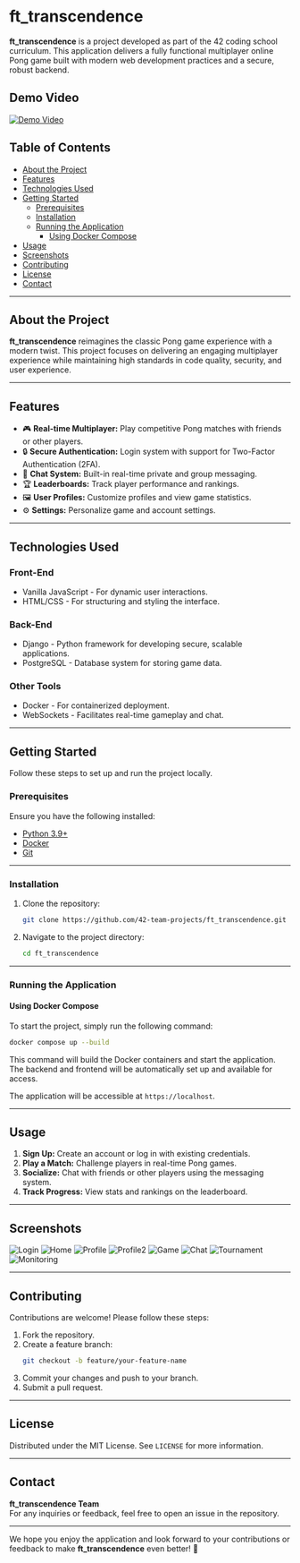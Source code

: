 
# ft_transcendence

**ft_transcendence** is a project developed as part of the 42 coding school curriculum. This application delivers a fully functional multiplayer online Pong game built with modern web development practices and a secure, robust backend.

## Demo Video

[![Demo Video](./ScreenShots/Profile.png)](https://www.youtube.com/watch?v=bXRbh0gd8fU)

## Table of Contents

- [About the Project](#about-the-project)
- [Features](#features)
- [Technologies Used](#technologies-used)
- [Getting Started](#getting-started)
  - [Prerequisites](#prerequisites)
  - [Installation](#installation)
  - [Running the Application](#running-the-application)
    - [Using Docker Compose](#using-docker-compose)
- [Usage](#usage)
- [Screenshots](#screenshots)
- [Contributing](#contributing)
- [License](#license)
- [Contact](#contact)

---

## About the Project

**ft_transcendence** reimagines the classic Pong game experience with a modern twist. This project focuses on delivering an engaging multiplayer experience while maintaining high standards in code quality, security, and user experience.

---

## Features

- 🎮 **Real-time Multiplayer:** Play competitive Pong matches with friends or other players.
- 🔒 **Secure Authentication:** Login system with support for Two-Factor Authentication (2FA).
- 💬 **Chat System:** Built-in real-time private and group messaging.
- 🏆 **Leaderboards:** Track player performance and rankings.
- 🖼 **User Profiles:** Customize profiles and view game statistics.
- ⚙️ **Settings:** Personalize game and account settings.

---

## Technologies Used

### Front-End
- Vanilla JavaScript - For dynamic user interactions.
- HTML/CSS - For structuring and styling the interface.

### Back-End
- Django - Python framework for developing secure, scalable applications.
- PostgreSQL - Database system for storing game data.

### Other Tools
- Docker - For containerized deployment.
- WebSockets - Facilitates real-time gameplay and chat.

---

## Getting Started

Follow these steps to set up and run the project locally.

### Prerequisites

Ensure you have the following installed:
- [Python 3.9+](https://www.python.org/)
- [Docker](https://www.docker.com/)
- [Git](https://git-scm.com/)

---

### Installation

1. Clone the repository:
   ```bash
   git clone https://github.com/42-team-projects/ft_transcendence.git
   ```

2. Navigate to the project directory:
   ```bash
   cd ft_transcendence
   ```

---

### Running the Application

#### Using Docker Compose

To start the project, simply run the following command:

  ```bash
  docker compose up --build
  ```

This command will build the Docker containers and start the application. The backend and frontend will be automatically set up and available for access.

The application will be accessible at `https://localhost`.


---

## Usage

1. **Sign Up:** Create an account or log in with existing credentials.
2. **Play a Match:** Challenge players in real-time Pong games.
3. **Socialize:** Chat with friends or other players using the messaging system.
4. **Track Progress:** View stats and rankings on the leaderboard.

---

## Screenshots

![Login](./ScreenShots/Login.jpeg)
![Home](./ScreenShots/Home.png)
![Profile](./ScreenShots/Profile.png)
![Profile2](./ScreenShots/Profile2.jpeg)
![Game](./ScreenShots/Game.jpeg)
![Chat](./ScreenShots/Chat.jpeg)
![Tournament](./ScreenShots/Tournament.jpeg)
![Monitoring](./ScreenShots/Monitoring.jpeg)

---

## Contributing

Contributions are welcome! Please follow these steps:
1. Fork the repository.
2. Create a feature branch:
   ```bash
   git checkout -b feature/your-feature-name
   ```
3. Commit your changes and push to your branch.
4. Submit a pull request.

---

## License

Distributed under the MIT License. See `LICENSE` for more information.

---

## Contact

**ft_transcendence Team**  
For any inquiries or feedback, feel free to open an issue in the repository.

---

We hope you enjoy the application and look forward to your contributions or feedback to make **ft_transcendence** even better! 🚀
